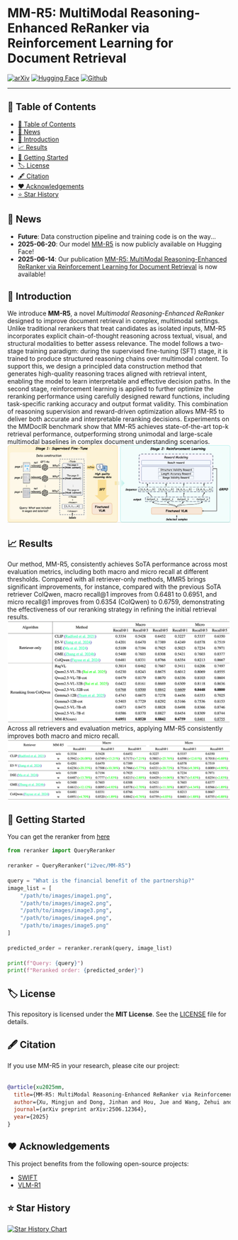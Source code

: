 # MM-R5: MultiModal Reasoning-Enhanced ReRanker via Reinforcement Learning for Document Retrieval

[![arXiv](https://img.shields.io/badge/arXiv-2506.12364-b31b1b.svg)](https://arxiv.org/abs/2506.12364)
[![Hugging Face](https://img.shields.io/badge/huggingface-MM--R5-yellow.svg)](https://huggingface.co/i2vec/MM-R5)
[![Github](https://img.shields.io/badge/Github-MM--R5-black.svg)](https://github.com/i2vec/MM-R5)
****

## 📖 Table of Contents

- [📖 Table of Contents](#-table-of-contents)
- [📢 News](#-news)
- [📑 Introduction](#-introduction)
- [📈 Results](#-results)
- [🚀 Getting Started](#-getting-started)
- [🏷️ License](#️-license)
- [🖋️ Citation](#️-citation)
- [❤️ Acknowledgements](#️-acknowledgements)
- [⭐ Star History](#-star-history)

## 📢 News

- **Future**: Data construction pipeline and training code is on the way...
- **2025-06-20**: Our model [MM-R5](https://huggingface.co/i2vec/MM-R5) is now publicly available on Hugging Face!
- **2025-06-14**: Our publication [MM-R5: MultiModal Reasoning-Enhanced ReRanker via Reinforcement Learning for Document Retrieval](https://arxiv.org/abs/2506.12364) is now available!

## 📑 Introduction

We introduce **MM-R5**, a novel *Multimodal Reasoning-Enhanced ReRanker* designed to improve document retrieval in complex, multimodal settings. Unlike traditional rerankers that treat candidates as isolated inputs, MM-R5 incorporates explicit chain-of-thought reasoning across textual, visual, and structural modalities to better assess relevance. The model follows a two-stage training paradigm: during the supervised fine-tuning (SFT) stage, it is trained to produce structured reasoning chains over multimodal content. To support this, we design a principled data construction method that generates high-quality reasoning traces aligned with retrieval intent, enabling the model to learn interpretable and effective decision paths. In the second stage, reinforcement learning is applied to further optimize the reranking performance using carefully designed reward functions, including task-specific ranking accuracy and output format validity. This combination of reasoning supervision and reward-driven optimization allows MM-R5 to deliver both accurate and interpretable reranking decisions. Experiments on the MMDocIR benchmark show that MM-R5 achieves state-of-the-art top-k retrieval performance, outperforming strong unimodal and large-scale multimodal baselines in complex document understanding scenarios.
![overall](./assets/overall.png)

## 📈 Results

Our method, MM-R5, consistently achieves SoTA performance across most evaluation
metrics, including both macro and micro recall at different
thresholds. Compared with all retriever-only methods, MMR5 brings significant improvements, for instance, compared
with the previous SoTA retriever ColQwen, macro recall@1
improves from 0.6481 to 0.6951, and micro recall@1 improves from 0.6354 (ColQwen) to 0.6759, demonstrating the
effectiveness of our reranking strategy in refining the initial
retrieval results.
![experiments](./assets/experiments.png)
Across all retrievers and evaluation metrics, applying MM-R5 consistently improves both macro
and micro recall.
![experiments2](./assets/experiments2.png)

## 🚀 Getting Started

You can get the reranker from [here](https://github.com/i2vec/MM-R5/blob/main/examples/reranker.py)

```python
from reranker import QueryReranker

reranker = QueryReranker("i2vec/MM-R5")

query = "What is the financial benefit of the partnership?"
image_list = [
    "/path/to/images/image1.png", 
    "/path/to/images/image2.png", 
    "/path/to/images/image3.png", 
    "/path/to/images/image4.png", 
    "/path/to/images/image5.png"
]

predicted_order = reranker.rerank(query, image_list)

print(f"Query: {query}")
print(f"Reranked order: {predicted_order}")
```

## 🏷️ License

This repository is licensed under the **MIT License**. See the [LICENSE](LICENSE) file for details.

## 🖋️ Citation

If you use MM-R5 in your research, please cite our project:

```bibtex

@article{xu2025mm,
  title={MM-R5: MultiModal Reasoning-Enhanced ReRanker via Reinforcement Learning for Document Retrieval},
  author={Xu, Mingjun and Dong, Jinhan and Hou, Jue and Wang, Zehui and Li, Sihang and Gao, Zhifeng and Zhong, Renxin and Cai, Hengxing},
  journal={arXiv preprint arXiv:2506.12364},
  year={2025}
}
```

## ❤️ Acknowledgements

This project benefits from the following open-source projects:

- [SWIFT](https://github.com/modelscope/ms-swift)
- [VLM-R1](https://github.com/om-ai-lab/VLM-R1)

## ⭐ Star History

[![Star History Chart](https://api.star-history.com/svg?repos=i2vec/MM-R5&type=Date)](https://www.star-history.com/#i2vec/MM-R5&Date)
